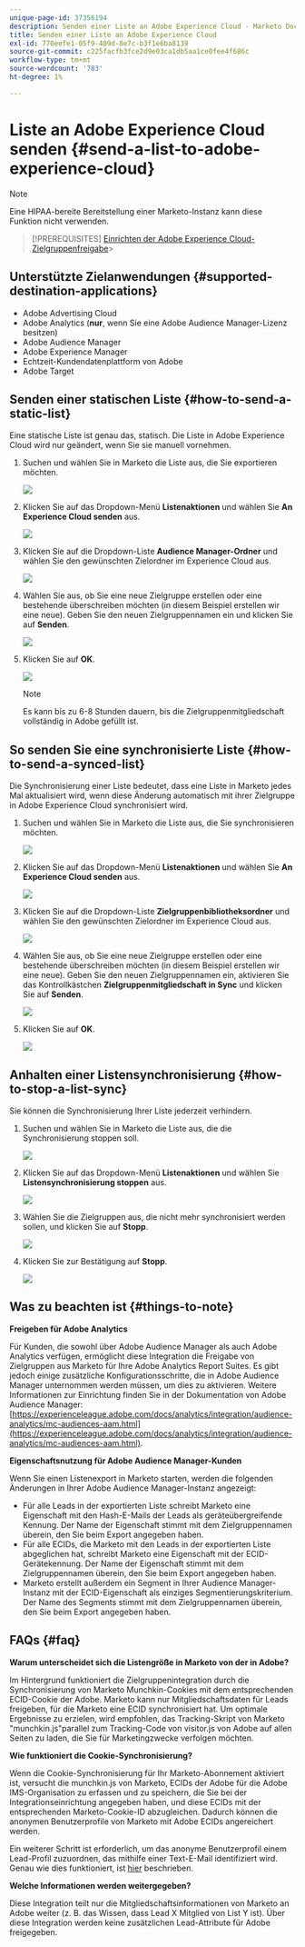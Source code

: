 ```yaml
---
unique-page-id: 37356194
description: Senden einer Liste an Adobe Experience Cloud - Marketo Docs - Produktdokumentation
title: Senden einer Liste an Adobe Experience Cloud
exl-id: 770eefe1-05f9-409d-8e7c-b3f1e6ba8139
source-git-commit: c225facfb3fce2d9e03ca1db5aa1ce0fee4f686c
workflow-type: tm+mt
source-wordcount: '783'
ht-degree: 1%

---
```


# Liste an Adobe Experience Cloud senden {#send-a-list-to-adobe-experience-cloud}

>[!NOTE]
>
>Eine HIPAA-bereite Bereitstellung einer Marketo-Instanz kann diese Funktion nicht verwenden.

>[!PREREQUISITES]
[Einrichten der Adobe Experience Cloud-Zielgruppenfreigabe](/help/marketo/product-docs/core-marketo-concepts/miscellaneous/set-up-adobe-experience-cloud-audience-sharing.md)>
>

## Unterstützte Zielanwendungen {#supported-destination-applications}

* Adobe Advertising Cloud
* Adobe Analytics (**nur**, wenn Sie eine Adobe Audience Manager-Lizenz besitzen)
* Adobe Audience Manager
* Adobe Experience Manager
* Echtzeit-Kundendatenplattform von Adobe
* Adobe Target

## Senden einer statischen Liste {#how-to-send-a-static-list}

Eine statische Liste ist genau das, statisch. Die Liste in Adobe Experience Cloud wird nur geändert, wenn Sie sie manuell vornehmen.

1. Suchen und wählen Sie in Marketo die Liste aus, die Sie exportieren möchten.

   ![](assets/send-a-list-to-adobe-experience-cloud-1.png)

1. Klicken Sie auf das Dropdown-Menü **Listenaktionen** und wählen Sie **An Experience Cloud senden** aus.

   ![](assets/send-a-list-to-adobe-experience-cloud-2.png)

1. Klicken Sie auf die Dropdown-Liste **Audience Manager-Ordner** und wählen Sie den gewünschten Zielordner im Experience Cloud aus.

   ![](assets/send-a-list-to-adobe-experience-cloud-3.png)

1. Wählen Sie aus, ob Sie eine neue Zielgruppe erstellen oder eine bestehende überschreiben möchten (in diesem Beispiel erstellen wir eine neue). Geben Sie den neuen Zielgruppennamen ein und klicken Sie auf **Senden**.

   ![](assets/send-a-list-to-adobe-experience-cloud-4.png)

1. Klicken Sie auf **OK**.

   ![](assets/send-a-list-to-adobe-experience-cloud-5.png)

   >[!NOTE]
   Es kann bis zu 6-8 Stunden dauern, bis die Zielgruppenmitgliedschaft vollständig in Adobe gefüllt ist.

## So senden Sie eine synchronisierte Liste {#how-to-send-a-synced-list}

Die Synchronisierung einer Liste bedeutet, dass eine Liste in Marketo jedes Mal aktualisiert wird, wenn diese Änderung automatisch mit ihrer Zielgruppe in Adobe Experience Cloud synchronisiert wird.

1. Suchen und wählen Sie in Marketo die Liste aus, die Sie synchronisieren möchten.

   ![](assets/send-a-list-to-adobe-experience-cloud-6.png)

1. Klicken Sie auf das Dropdown-Menü **Listenaktionen** und wählen Sie **An Experience Cloud senden** aus.

   ![](assets/send-a-list-to-adobe-experience-cloud-7.png)

1. Klicken Sie auf die Dropdown-Liste **Zielgruppenbibliotheksordner** und wählen Sie den gewünschten Zielordner im Experience Cloud aus.

   ![](assets/send-a-list-to-adobe-experience-cloud-8.png)

1. Wählen Sie aus, ob Sie eine neue Zielgruppe erstellen oder eine bestehende überschreiben möchten (in diesem Beispiel erstellen wir eine neue). Geben Sie den neuen Zielgruppennamen ein, aktivieren Sie das Kontrollkästchen **Zielgruppenmitgliedschaft in Sync** und klicken Sie auf **Senden**.

   ![](assets/send-a-list-to-adobe-experience-cloud-9.png)

1. Klicken Sie auf **OK**.

   ![](assets/send-a-list-to-adobe-experience-cloud-10.png)

## Anhalten einer Listensynchronisierung {#how-to-stop-a-list-sync}

Sie können die Synchronisierung Ihrer Liste jederzeit verhindern.

1. Suchen und wählen Sie in Marketo die Liste aus, die die Synchronisierung stoppen soll.

   ![](assets/send-a-list-to-adobe-experience-cloud-11.png)

1. Klicken Sie auf das Dropdown-Menü **Listenaktionen** und wählen Sie **Listensynchronisierung stoppen** aus.

   ![](assets/send-a-list-to-adobe-experience-cloud-12.png)

1. Wählen Sie die Zielgruppen aus, die nicht mehr synchronisiert werden sollen, und klicken Sie auf **Stopp**.

   ![](assets/send-a-list-to-adobe-experience-cloud-13.png)

1. Klicken Sie zur Bestätigung auf **Stopp**.

   ![](assets/send-a-list-to-adobe-experience-cloud-14.png)

## Was zu beachten ist {#things-to-note}

**Freigeben für Adobe Analytics**

Für Kunden, die sowohl über Adobe Audience Manager als auch Adobe Analytics verfügen, ermöglicht diese Integration die Freigabe von Zielgruppen aus Marketo für Ihre Adobe Analytics Report Suites. Es gibt jedoch einige zusätzliche Konfigurationsschritte, die in Adobe Audience Manager unternommen werden müssen, um dies zu aktivieren. Weitere Informationen zur Einrichtung finden Sie in der Dokumentation von Adobe Audience Manager: [https://experienceleague.adobe.com/docs/analytics/integration/audience-analytics/mc-audiences-aam.html](https://experienceleague.adobe.com/docs/analytics/integration/audience-analytics/mc-audiences-aam.html).

**Eigenschaftsnutzung für Adobe Audience Manager-Kunden**

Wenn Sie einen Listenexport in Marketo starten, werden die folgenden Änderungen in Ihrer Adobe Audience Manager-Instanz angezeigt:

* Für alle Leads in der exportierten Liste schreibt Marketo eine Eigenschaft mit den Hash-E-Mails der Leads als geräteübergreifende Kennung. Der Name der Eigenschaft stimmt mit dem Zielgruppennamen überein, den Sie beim Export angegeben haben.
* Für alle ECIDs, die Marketo mit den Leads in der exportierten Liste abgeglichen hat, schreibt Marketo eine Eigenschaft mit der ECID-Gerätekennung. Der Name der Eigenschaft stimmt mit dem Zielgruppennamen überein, den Sie beim Export angegeben haben.
* Marketo erstellt außerdem ein Segment in Ihrer Audience Manager-Instanz mit der ECID-Eigenschaft als einziges Segmentierungskriterium. Der Name des Segments stimmt mit dem Zielgruppennamen überein, den Sie beim Export angegeben haben.

## FAQs {#faq}

**Warum unterscheidet sich die Listengröße in Marketo von der in Adobe?**

Im Hintergrund funktioniert die Zielgruppenintegration durch die Synchronisierung von Marketo Munchkin-Cookies mit dem entsprechenden ECID-Cookie der Adobe. Marketo kann nur Mitgliedschaftsdaten für Leads freigeben, für die Marketo eine ECID synchronisiert hat. Um optimale Ergebnisse zu erzielen, wird empfohlen, das Tracking-Skript von Marketo &quot;munchkin.js&quot;parallel zum Tracking-Code von visitor.js von Adobe auf allen Seiten zu laden, die Sie für Marketingzwecke verfolgen möchten.

**Wie funktioniert die Cookie-Synchronisierung?**

Wenn die Cookie-Synchronisierung für Ihr Marketo-Abonnement aktiviert ist, versucht die munchkin.js von Marketo, ECIDs der Adobe für die Adobe IMS-Organisation zu erfassen und zu speichern, die Sie bei der Integrationseinrichtung angegeben haben, und diese ECIDs mit der entsprechenden Marketo-Cookie-ID abzugleichen. Dadurch können die anonymen Benutzerprofile von Marketo mit Adobe ECIDs angereichert werden.

Ein weiterer Schritt ist erforderlich, um das anonyme Benutzerprofil einem Lead-Profil zuzuordnen, das mithilfe einer Text-E-Mail identifiziert wird. Genau wie dies funktioniert, ist [hier](/help/marketo/product-docs/reporting/basic-reporting/report-activity/tracking-anonymous-activity-and-people.md) beschrieben.

**Welche Informationen werden weitergegeben?**

Diese Integration teilt nur die Mitgliedschaftsinformationen von Marketo an Adobe weiter (z. B. das Wissen, dass Lead X Mitglied von List Y ist). Über diese Integration werden keine zusätzlichen Lead-Attribute für Adobe freigegeben.
